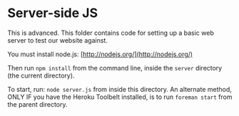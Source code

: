 # Server-side JS

This is advanced. This folder contains code for setting up a basic web server to test our website against.

You must install node.js: [http://nodejs.org/](http://nodejs.org/)

Then run `npm install` from the command line, inside the `server` directory (the current directory).

To start, run: `node server.js` from inside this directory. An alternate method, ONLY IF you have the Heroku Toolbelt installed, is to run `foreman start` from the parent directory.
